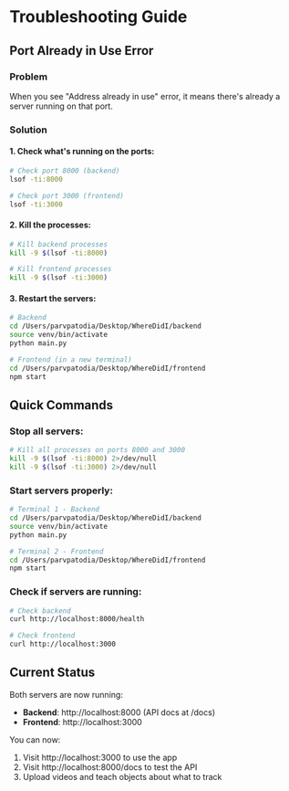 # Troubleshooting Guide

## Port Already in Use Error

### Problem
When you see "Address already in use" error, it means there's already a server running on that port.

### Solution

#### 1. Check what's running on the ports:
```bash
# Check port 8000 (backend)
lsof -ti:8000

# Check port 3000 (frontend)
lsof -ti:3000
```

#### 2. Kill the processes:
```bash
# Kill backend processes
kill -9 $(lsof -ti:8000)

# Kill frontend processes  
kill -9 $(lsof -ti:3000)
```

#### 3. Restart the servers:
```bash
# Backend
cd /Users/parvpatodia/Desktop/WhereDidI/backend
source venv/bin/activate
python main.py

# Frontend (in a new terminal)
cd /Users/parvpatodia/Desktop/WhereDidI/frontend
npm start
```

## Quick Commands

### Stop all servers:
```bash
# Kill all processes on ports 8000 and 3000
kill -9 $(lsof -ti:8000) 2>/dev/null
kill -9 $(lsof -ti:3000) 2>/dev/null
```

### Start servers properly:
```bash
# Terminal 1 - Backend
cd /Users/parvpatodia/Desktop/WhereDidI/backend
source venv/bin/activate
python main.py

# Terminal 2 - Frontend
cd /Users/parvpatodia/Desktop/WhereDidI/frontend
npm start
```

### Check if servers are running:
```bash
# Check backend
curl http://localhost:8000/health

# Check frontend
curl http://localhost:3000
```

## Current Status

Both servers are now running:
- **Backend**: http://localhost:8000 (API docs at /docs)
- **Frontend**: http://localhost:3000

You can now:
1. Visit http://localhost:3000 to use the app
2. Visit http://localhost:8000/docs to test the API
3. Upload videos and teach objects about what to track
